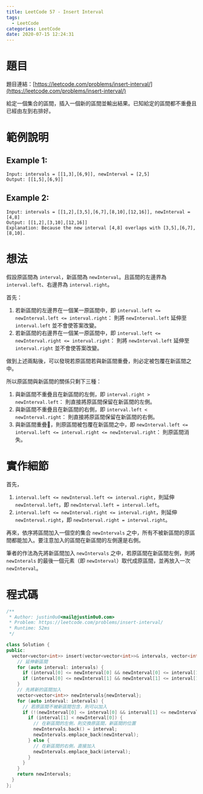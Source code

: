 ```yaml
---
title: LeetCode 57 - Insert Interval
tags:
  - LeetCode
categories: LeetCode
date: 2020-07-15 12:24:31
---
```


# 題目
題目連結：[https://leetcode.com/problems/insert-interval/](https://leetcode.com/problems/insert-interval/)

給定一個集合的區間，插入一個新的區間並輸出結果。已知給定的區間都不重疊且已經由左到右排好。

# 範例說明
## Example 1:
```
Input: intervals = [[1,3],[6,9]], newInterval = [2,5]
Output: [[1,5],[6,9]]
```

## Example 2:
```
Input: intervals = [[1,2],[3,5],[6,7],[8,10],[12,16]], newInterval = [4,8]
Output: [[1,2],[3,10],[12,16]]
Explanation: Because the new interval [4,8] overlaps with [3,5],[6,7],[8,10].
```

<!-- More -->

# 想法

假設原區間為 `interval`，新區間為 `newInterval`。且區間的左邊界為 `interval.left`、右邊界為 `interval.right`。

首先：
1. 若新區間的左邊界在一個某一原區間中，即 `interval.left <= newInterval.left <= interval.right`：
  則將 `newInterval.left` 延伸至 `interval.left` 並不會使答案改變。
2. 若新區間的右邊界在一個某一原區間中，即 `interval.left <= newInterval.right <= interval.right`：
  則將 `newInterval.left` 延伸至 `interval.right` 並不會使答案改變。

做到上述兩點後，可以發現若原區間若與新區間重疊，則必定被包覆在新區間之中。

所以原區間與新區間的關係只剩下三種：
1. 與新區間不重疊且在新區間的左側，即 `interval.right > newInterval.left`：
   則直接將原區間保留在新區間的左側。
2. 與新區間不重疊且在新區間的右側，即 `interval.left < newInterval.right`：
   則直接將原區間保留在新區間的右側。
3. 與新區間重疊，則原區間被包覆在新區間之中，即 `newInterval.left <= interval.left <= interval.right <= newInterval.right`：
   則原區間消失。
   
# 實作細節

首先，
1. `interval.left <= newInterval.left <= interval.right`，則延伸 `newInterval.left`，即 `newInterval.left = interval.left`。
2. `interval.left <= newInterval.right <= interval.right`，則延伸 `newInterval.right`，即 `newInterval.right = interval.right`。

再來，依序將區間加入一個空的集合 `newIntervals` 之中，所有不被新區間的原區間都能加入。要注意加入的區間在新區間的左側還是右側。

筆者的作法為先將新區間加入 `newIntervals` 之中，若原區間在新區間左側，則將 `newInterals` 的最後一個元素（即 `newInterval`）取代成原區間，並再放入一次 `newInterval`。

# 程式碼
```cpp
/**
 * Author: justin0u0<mail@justin0u0.com>
 * Problem: https://leetcode.com/problems/insert-interval/
 * Runtime: 52ms
 */

class Solution {
public:
  vector<vector<int>> insert(vector<vector<int>>& intervals, vector<int>& newInterval) {
    // 延伸新區間
    for (auto interval: intervals) {
      if (interval[0] <= newInterval[0] && newInterval[0] <= interval[1]) newInterval[0] = interval[0];
      if (interval[0] <= newInterval[1] && newInterval[1] <= interval[1]) newInterval[1] = interval[1];
    }
    // 先將新的區間加入
    vector<vector<int>> newIntervals{newInterval};
    for (auto interval: intervals) {
      // 若原區間不被新區間包含，則可以加入
      if (!(newInterval[0] <= interval[0] && interval[1] <= newInterval[1])) {
        if (interval[1] < newInterval[0]) {
          // 在新區間的左側，則交換原區間，新區間的位置
          newIntervals.back() = interval;
          newIntervals.emplace_back(newInterval);
        } else {
          // 在新區間的右側，直接加入
          newIntervals.emplace_back(interval);
        }
      }
    }
    return newIntervals;
  }
};

```
